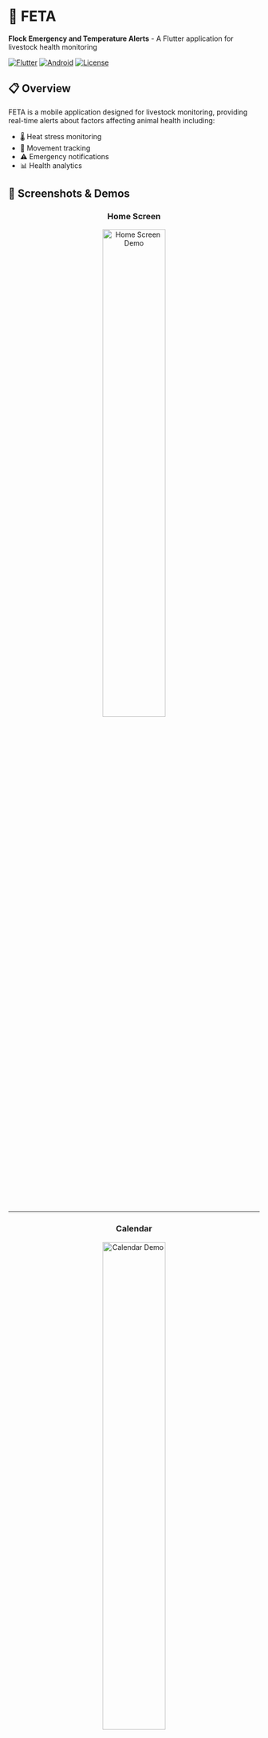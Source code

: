 # 🐑 FETA
**Flock Emergency and Temperature Alerts** - A Flutter application for livestock health monitoring

[![Flutter](https://img.shields.io/badge/Flutter-02569B?style=for-the-badge&logo=flutter&logoColor=white)](https://flutter.dev)
[![Android](https://img.shields.io/badge/Android-3DDC84?style=for-the-badge&logo=android&logoColor=white)](https://developer.android.com)
[![License](https://img.shields.io/badge/License-MIT-blue.svg?style=for-the-badge)](LICENSE)

## 📋 Overview

FETA is a mobile application designed for livestock monitoring, providing real-time alerts about factors affecting animal health including:
- 🌡️ Heat stress monitoring
- 📱 Movement tracking
- ⚠️ Emergency notifications
- 📊 Health analytics

## 📱 Screenshots & Demos

<div align="center">

### Home Screen
<img src="assets/home.gif" width="50%" alt="Home Screen Demo">

---

### Calendar
<img src="assets/showcase.gif" width="50%" alt="Calendar Demo">

---

### Reminder for an ewe
<img src="assets/vaccination.gif" width=50% alt="Vaccination Reminder">

---

</div>

## 🚀 Quick Start

### Prerequisites
- [Flutter SDK](https://flutter.dev/docs/get-started/install) (latest stable)
- [Android Studio](https://developer.android.com/studio) or [VS Code](https://code.visualstudio.com/)
- Android device/emulator

### 🛠️ Installation

1. **Clone the repository**
   ```bash
   git clone https://github.com/Project-Provato/FETA.git
   cd feta
   ```

2. **Install dependencies**
   ```bash
   flutter pub get
   ```

3. **Run the app**
   ```bash
   flutter run
   ```

## 📱 Build for Production

```bash
# Debug build
flutter build apk --debug

# Release build
flutter build apk --release

# App bundle for Play Store
flutter build appbundle --release
```

## 🚧 Roadmap

### 🎯 Next Release (v0.2)
- [ ] **Real-time Monitoring**
  - [ ] Temperature readings integration
  - [ ] Push notification alerts
  - [ ] Movement tracking basics

- [ ] **Data Management**
  - [ ] Local database setup (SQLite)
  - [ ] Export health reports (PDF/CSV)
  - [ ] Data backup functionality

### Future Features (v1.0+)
- [ ] **Backend & Sync**
  - [ ] Cloud database integration
  - [ ] Multi-device synchronization
  - [ ] REST API development

- [ ] **Analytics & Insights**
  - [ ] Historical data charts
  - [ ] Health trend analysis
  - [ ] Predictive alerts

- [ ] **Polish & Accessibility**
  - [ ] Accessibility improvements
  - [ ] Advanced error handling
  - [ ] Multilingual support

### ✅ Completed
- [x] Basic UI framework
- [x] Calendar integration
- [x] Responsive design
- [x] Dark mode support
- [X] Basic support for standard localization (greek/english)

## 🤝 Contributing

1. Fork the repository
2. Create your feature branch (`git checkout -b feature`)
3. Commit your changes (`git commit -m 'Added something fun'`)
4. Push to the branch (`git push origin feature`)
5. Open a Pull Request

## 📄 License

This project is licensed under the MIT License - see the [LICENSE](LICENSE.md) file for details.

## 🐛 Issues

Found a bug? [Report it here](https://github.com/Project-Provato/FETA/issues)

---
Made with ❤️  from the PROVATO team
